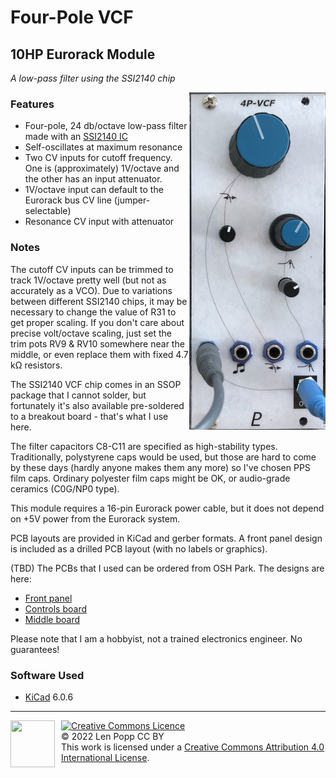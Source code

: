 # Four-Pole VCF

## 10HP Eurorack Module

_A low-pass filter using the SSI2140 chip_

<img src="VCF-4P.jpg" style="float:right">

### Features
- Four-pole, 24 db/octave low-pass filter made with an [SSI2140 IC](https://soundsemiconductor.com/downloads/ssi2140datasheet.pdf)
- Self-oscillates at maximum resonance
- Two CV inputs for cutoff frequency. One is (approximately) 1V/octave and the other has an input attenuator.
- 1V/octave input can default to the Eurorack bus CV line (jumper-selectable)
- Resonance CV input with attenuator

### Notes
The cutoff CV inputs can be trimmed to track 1V/octave pretty well (but not as accurately as a VCO). Due to variations between different SSI2140 chips, it may be necessary to change the value of R31 to get proper scaling. If you don't care about precise volt/octave scaling, just set the trim pots RV9 & RV10 somewhere near the middle, or even replace them with fixed 4.7 kΩ resistors.

The SSI2140 VCF chip comes in an SSOP package that I cannot solder, but fortunately it's also available pre-soldered to a breakout board - that's what I use here.

The filter capacitors C8-C11 are specified as high-stability types. Traditionally, polystyrene caps would be used, but those are hard to come by these days (hardly anyone makes them any more) so I've chosen PPS film caps. Ordinary polyester film caps might be OK, or audio-grade ceramics (C0G/NP0 type).

This module requires a 16-pin Eurorack power cable, but it does not depend on +5V power from the Eurorack system.

PCB layouts are provided in KiCad and gerber formats. A front panel design is included as a drilled PCB layout (with no labels or graphics).

(TBD) The PCBs that I used can be ordered from OSH Park. The designs are here:
- [Front panel](https://oshpark.com/shared_projects/zzz)
- [Controls board](https://oshpark.com/shared_projects/zzz)
- [Middle board](https://oshpark.com/shared_projects/zzz)

Please note that I am a hobbyist, not a trained electronics engineer. No guarantees!

### Software Used

* [KiCad](https://www.kicad.org/) 6.0.6

<hr /><div><div style="float:left; padding-right:10px;"><img src="https://i0.wp.com/www.oshwa.org/wp-content/uploads/2014/03/oshw-logo-100-px.png" width=71 height=75 /></div><div style="xfloat:left; padding-left:10px;"><a rel="license" href="http://creativecommons.org/licenses/by/4.0/"><img alt="Creative Commons Licence" style="border-width:0;" src="https://i.creativecommons.org/l/by/4.0/88x31.png" /></a><br />© 2022 Len Popp CC BY<br />This work is licensed under a <a rel="license" href="http://creativecommons.org/licenses/by/4.0/">Creative Commons Attribution 4.0 International License</a>.</div></div>
